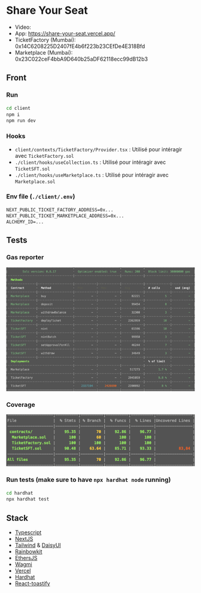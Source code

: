 # Share Your Seat

- Video:
- App: https://share-your-seat.vercel.app/
- TicketFactory (Mumbai): 0x14C6208225D2407fE4b6f223b23CEfDe4E318Bfd
- Marketplace (Mumbai): 0x23C022ceF4bbA9D640b25aDF62118ecc99dB12b3

## Front

### Run

```bash
cd client
npm i
npm run dev
```

### Hooks

- `client/contexts/TicketFactory/Provider.tsx` : Utilisé pour intéragir avec `TicketFactory.sol`
- `./client/hooks/useCollection.ts` : Utilisé pour intéragir avec `TicketSFT.sol`
- `./client/hooks/useMarketplace.ts` : Utilisé pour intéragir avec `Marketplace.sol`

### Env file (`./client/.env`)

```env
NEXT_PUBLIC_TICKET_FACTORY_ADDRESS=0x...
NEXT_PUBLIC_TICKET_MARKETPLACE_ADDRESS=0x...
ALCHEMY_ID=...
```

## Tests

### Gas reporter

![eth-gas-reporter results](./gas-reporter.png)

### Coverage

![coverage results](./coverage.png)

### Run tests (make sure to have `npx hardhat node` running)

```bash
cd hardhat
npx hardhat test
```

## Stack

- [Typescript](https://www.typescriptlang.org)
- [NextJS](https://nextjs.org/)
- [Tailwind](https://tailwindcss.com/) & [DaisyUI](https://daisyui.com/)
- [Rainbowkit](https://www.rainbowkit.com/)
- [EthersJS](https://ethers.org/)
- [Wagmi](https://wagmi.sh/)
- [Vercel](https://vercel.com/home)
- [Hardhat](https://hardhat.org/)
- [React-toastify](fkhadra.github.io/react-toastify)

